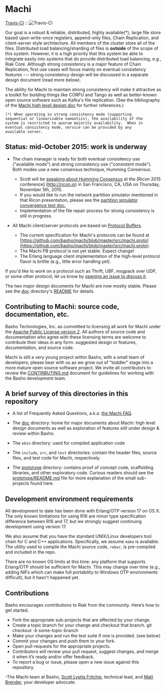 # Machi

  [Travis-CI](http://travis-ci.org/basho/machi) :: ![Travis-CI](https://secure.travis-ci.org/basho/machi.png)

Our goal is a robust & reliable, distributed, highly available(*),
large file store based upon write-once registers, append-only files,
Chain Replication, and client-server style architecture.  All members
of the cluster store all of the files.  Distributed load
balancing/sharding of files is __outside__ of the scope of this
system.  However, it is a high priority that this system be able to
integrate easily into systems that do provide distributed load
balancing, e.g., Riak Core.  Although strong consistency is a major
feature of Chain Replication, first use cases will focus mainly on
eventual consistency features --- strong consistency design will be
discussed in a separate design document (read more below).

The ability for Machi to maintain strong consistency will make it
attractive as a toolkit for building things like CORFU and Tango as
well as better-known open source software such as Kafka's file
replication.  (See the bibliography of the [Machi high level design
doc](./doc/high-level-machi.pdf) for further references.)

    (*) When operating in strong consistency mode (supporting
    sequential or linearizable semantics), the availability of the
    system is restricted to quorum majority availability.  When in
    eventual consistency mode, service can be provided by any
    available server.

## Status: mid-October 2015: work is underway

* The chain manager is ready for both eventual consistency use ("available
  mode") and strong consistency use ("consistent mode").  Both modes use a new
  consensus technique, Humming Consensus.
    * Scott will be
      [speaking about Humming Consensus](http://ricon.io/agenda/#managing-chain-replication-metadata-with-humming-consensus)
      at the [Ricon 2015 conference] (http://ricon.io) in San Francisco,
      CA, USA on Thursday, November 5th, 2015.
    * If you would like to run the network partition simulator
      mentioned in that Ricon presentation, please see the
      [partition simulator convergence test doc.](./doc/machi_chain_manager1_converge_demo.md)
    * Implementation of the file repair process for strong consistency
      is still in progress.

* All Machi client/server protocols are based on
  [Protocol Buffers](https://developers.google.com/protocol-buffers/docs/overview).
    * The current specification for Machi's protocols can be found at
      [https://github.com/basho/machi/blob/master/src/machi.proto](https://github.com/basho/machi/blob/master/src/machi.proto).
    * The Machi PB protocol is not yet stable.  Expect change!
    * The Erlang language client implementation of the high-level
      protocol flavor is brittle (e.g., little error handling yet).

If you'd like to work on a protocol such as Thrift, UBF,
msgpack over UDP, or some other protocol, let us know by
[opening an issue to discuss it](./issues/new).

The two major design documents for Machi are now mostly stable.
Please see the [doc](./doc) directory's [README](./doc) for details.

## Contributing to Machi: source code, documentation, etc.

Basho Technologies, Inc. as committed to licensing all work for Machi
under the
[Apache Public License version 2](./LICENSE).  All authors of source code
and documentation who agree with these licensing terms are welcome to
contribute their ideas in any form: suggested design or features,
documentation, and source code.

Machi is still a very young project within Basho, with a small team of
developers; please bear with us as we grow out of "toddler" stage into
a more mature open source software project.
We invite all contributors to review the
[CONTRIBUTING.md](./CONTRIBUTING.md) document for guidelines for
working with the Basho development team.

## A brief survey of this directories in this repository

* A list of Frequently Asked Questions, a.k.a.
  [the Machi FAQ](./FAQ.md).

* The [doc](./doc/) directory: home for major documents about Machi:
  high level design documents as well as exploration of features still
  under design & review within Basho.

* The `ebin` directory: used for compiled application code

* The `include`, `src`, and `test` directories: contain the header
  files, source files, and test code for Machi, respectively.

* The [prototype](./prototype/) directory: contains proof of concept
  code, scaffolding libraries, and other exploratory code.  Curious
  readers should see the [prototype/README.md](./prototype/README.md)
  file for more explanation of the small sub-projects found here.

## Development environment requirements

All development to date has been done with Erlang/OTP version 17 on OS
X.  The only known limitations for using R16 are minor type
specification difference between R16 and 17, but we strongly suggest
continuing development using version 17.

We also assume that you have the standard UNIX/Linux developers
tool chain for C and C++ applications.  Specifically, we assume `make`
is available.  The utility used to compile the Machi source code,
`rebar`, is pre-compiled and included in the repo.

There are no known OS limits at this time: any platform that supports
Erlang/OTP should be sufficient for Machi.  This may change over time
(e.g., adding NIFs which can make full portability to Windows OTP
environments difficult), but it hasn't happened yet.

## Contributions 

Basho encourages contributions to Riak from the community. Here’s how
to get started.

* Fork the appropriate sub-projects that are affected by your change. 
* Create a topic branch for your change and checkout that branch.
     git checkout -b some-topic-branch
* Make your changes and run the test suite if one is provided. (see below)
* Commit your changes and push them to your fork.
* Open pull-requests for the appropriate projects.
* Contributors will review your pull request, suggest changes, and merge it when it’s ready and/or offer feedback.
* To report a bug or issue, please open a new issue against this repository.

-The Machi team at Basho, 
[Scott Lystig Fritchie](mailto:scott@basho.com), technical lead, and
[Matt Brender](mailto:mbrender@basho.com), your developer advocate.

